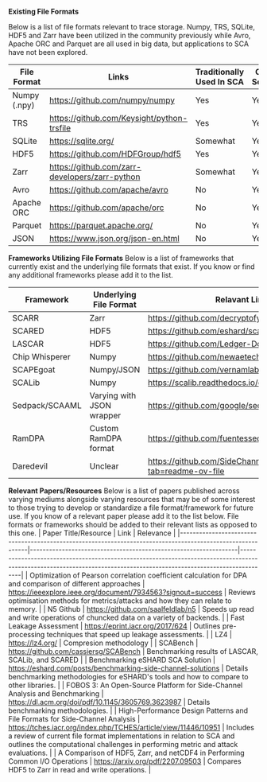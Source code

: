 **Existing File Formats**

Below is a list of file formats relevant to trace storage. Numpy, TRS, SQLite, HDF5 and Zarr have been utilized in the community previously while Avro, Apache ORC and Parquet are all used in big data, but applications to SCA have not been explored.

| File Format  | Links                                          | Traditionally Used In SCA | Open Source |
|--------------|------------------------------------------------|---------------------------|-------------|
| Numpy (.npy) | https://github.com/numpy/numpy                 | Yes                       | Yes         |
| TRS          | https://github.com/Keysight/python-trsfile     | Yes                       | Yes         |
| SQLite       | https://sqlite.org/                            | Somewhat                  | Yes         |
| HDF5         | https://github.com/HDFGroup/hdf5               | Yes                       | Yes         |
| Zarr         | https://github.com/zarr-developers/zarr-python | Somewhat                  | Yes         |
| Avro         | https://github.com/apache/avro                 | No                        | Yes         |
| Apache ORC   | https://github.com/apache/orc                  | No                        | Yes         |
| Parquet      | https://parquet.apache.org/                    | No                        | Yes         |
|JSON | https://www.json.org/json-en.html | No | Yes

**Frameworks Utilizing File Formats**
Below is a list of frameworks that currently exist and the underlying file formats that exist. If you know or find any additional frameworks please add it to the list.


| Framework      | Underlying File Format    | Relavant Links                                                     |
|----------------|---------------------------|--------------------------------------------------------------------|
| SCARR          | Zarr                      | https://github.com/decryptofy/scarr                                |
| SCARED         | HDF5                      | https://github.com/eshard/scared                                   |
| LASCAR         | HDF5                      | https://github.com/Ledger-Donjon/lascar                            |
| Chip Whisperer | Numpy                     | https://github.com/newaetech/chipwhisperer                         |
| SCAPEgoat      | Numpy/JSON                | https://github.com/vernamlab/SCApeGoat                             |
| SCALib         | Numpy                     | https://scalib.readthedocs.io/en/stable/                           |
| Sedpack/SCAAML | Varying with JSON wrapper | https://github.com/google/sedpack                                  |
| RamDPA         | Custom RamDPA format      | https://github.com/fuentessec/RamDPA                               |
| Daredevil      | Unclear                   | https://github.com/SideChannelMarvels/Daredevil?tab=readme-ov-file |

**Relevant Papers/Resources**
Below is a list of papers published across varying mediums alongside varying resources that may be of some interest to those trying to develop or standardize a file format/framework for future use. If you know of a relevant paper please add it to the list below. File formats or frameworks should be added to their relevant lists as opposed to this one.
| Paper Title/Resource                                                                                       | Link                                                            | Relevance                                                                                                                                                           |
|------------------------------------------------------------------------------------------------------------|-----------------------------------------------------------------|---------------------------------------------------------------------------------------------------------------------------------------------------------------------|
| Optimization of Pearson correlation coefficient calculation for DPA and comparison of different approaches | https://ieeexplore.ieee.org/document/7934563?signout=success    | Reviews optimisation methods for metrics/attacks and how they can relate to memory.                                                                                 |
| N5 Github                                                                                                  | https://github.com/saalfeldlab/n5                               | Speeds up read and write operations of chuncked data on a variety of backends.                                                                                      |
| Fast Leakage Assessment                                                                                    | https://eprint.iacr.org/2017/624                                | Outlines pre-processing techniques that speed up leakage assessments.                                                                                               |
| LZ4                                                                                                        | https://lz4.org/                                                | Compresion methodology                                                                                                                                              |
| SCABench                                                                                                   | https://github.com/cassiersg/SCABench                           | Benchmarking results of LASCAR, SCALib, and SCARED                                                                                                                  |
| Benchmarking eSHARD SCA Solution                                                                           | https://eshard.com/posts/benchmarking-side-channel-solutions    | Details benchmarking methodologies for eSHARD's tools and how to compare to other libraries.                                                                        |
| FOBOS 3: An Open-Source Platform for Side-Channel Analysis and Benchmarking                                | https://dl.acm.org/doi/pdf/10.1145/3605769.3623987              | Details benchmarking methodologies.                                                                                                                                 |
| High-Performance Design Patterns and File Formats for Side-Channel Analysis                                | https://tches.iacr.org/index.php/TCHES/article/view/11446/10951 | Includes a review of current file format implementations in relation to SCA and outlines the computational challenges in performing metric and attack evaluations.  |
| A Comparison of HDF5, Zarr, and netCDF4 in Performing Common I/O Operations                                | https://arxiv.org/pdf/2207.09503                                | Compares HDF5 to Zarr in read and write operations.                                                                                                                 |
